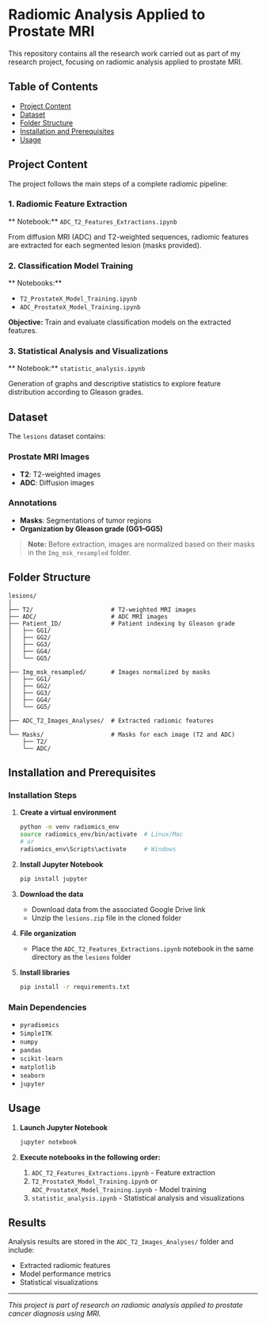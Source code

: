 # Radiomic Analysis Applied to Prostate MRI

This repository contains all the research work carried out as part of my research project, focusing on radiomic analysis applied to prostate MRI.

##  Table of Contents

- [Project Content](#project-content)
- [Dataset](#dataset)
- [Folder Structure](#folder-structure)
- [Installation and Prerequisites](#installation-and-prerequisites)
- [Usage](#usage)

##  Project Content

The project follows the main steps of a complete radiomic pipeline:

### 1. Radiomic Feature Extraction
** Notebook:** `ADC_T2_Features_Extractions.ipynb`

From diffusion MRI (ADC) and T2-weighted sequences, radiomic features are extracted for each segmented lesion (masks provided).

### 2. Classification Model Training
** Notebooks:**
- `T2_ProstateX_Model_Training.ipynb`
- `ADC_ProstateX_Model_Training.ipynb`

**Objective:** Train and evaluate classification models on the extracted features.

### 3. Statistical Analysis and Visualizations
** Notebook:** `statistic_analysis.ipynb`

Generation of graphs and descriptive statistics to explore feature distribution according to Gleason grades.

##  Dataset

The `lesions` dataset contains:

### Prostate MRI Images
- **T2**: T2-weighted images
- **ADC**: Diffusion images

### Annotations
- **Masks**: Segmentations of tumor regions
- **Organization by Gleason grade (GG1–GG5)**

> **Note:** Before extraction, images are normalized based on their masks in the `Img_msk_resampled` folder.

##  Folder Structure

```
lesions/
│
├── T2/                      # T2-weighted MRI images
├── ADC/                     # ADC MRI images
├── Patient_ID/              # Patient indexing by Gleason grade
│   ├── GG1/
│   ├── GG2/
│   ├── GG3/
│   ├── GG4/
│   └── GG5/
│
├── Img_msk_resampled/       # Images normalized by masks
│   ├── GG1/
│   ├── GG2/
│   ├── GG3/
│   ├── GG4/
│   └── GG5/
│
├── ADC_T2_Images_Analyses/  # Extracted radiomic features
│
└── Masks/                   # Masks for each image (T2 and ADC)
    ├── T2/
    └── ADC/
```

##  Installation and Prerequisites

### Installation Steps

1. **Create a virtual environment**
   ```bash
   python -m venv radiomics_env
   source radiomics_env/bin/activate  # Linux/Mac
   # or
   radiomics_env\Scripts\activate     # Windows
   ```

2. **Install Jupyter Notebook**
   ```bash
   pip install jupyter
   ```

3. **Download the data**
   - Download data from the associated Google Drive link
   - Unzip the `lesions.zip` file in the cloned folder

4. **File organization**
   - Place the `ADC_T2_Features_Extractions.ipynb` notebook in the same directory as the `lesions` folder

5. **Install libraries**
   ```bash
   pip install -r requirements.txt
   ```

### Main Dependencies

- `pyradiomics`
- `SimpleITK`
- `numpy`
- `pandas`
- `scikit-learn`
- `matplotlib`
- `seaborn`
- `jupyter`

##  Usage

1. **Launch Jupyter Notebook**
   ```bash
   jupyter notebook
   ```

2. **Execute notebooks in the following order:**
   1. `ADC_T2_Features_Extractions.ipynb` - Feature extraction
   2. `T2_ProstateX_Model_Training.ipynb` or `ADC_ProstateX_Model_Training.ipynb` - Model training
   3. `statistic_analysis.ipynb` - Statistical analysis and visualizations

##  Results

Analysis results are stored in the `ADC_T2_Images_Analyses/` folder and include:
- Extracted radiomic features
- Model performance metrics
- Statistical visualizations


---

*This project is part of research on radiomic analysis applied to prostate cancer diagnosis using MRI.*
